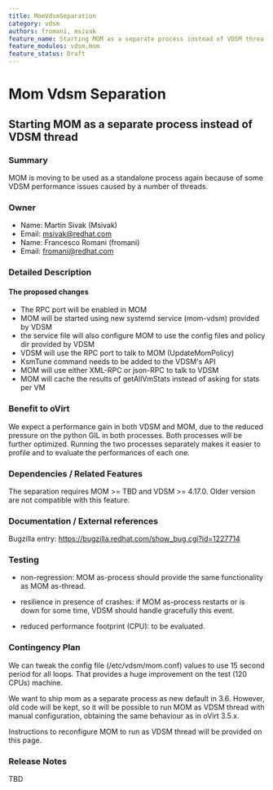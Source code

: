 ```yaml
---
title: MomVdsmSeparation
category: vdsm
authors: fromani, msivak
feature_name: Starting MOM as a separate process instead of VDSM threa
feature_modules: vdsm,mom
feature_status: Draft
---
```


# Mom Vdsm Separation

## Starting MOM as a separate process instead of VDSM thread

### Summary

MOM is moving to be used as a standalone process again because of some VDSM performance issues caused by a number of threads.

### Owner

*   Name: Martin Sivak (Msivak)
*   Email: <msivak@redhat.com>
*   Name: Francesco Romani (fromani)
*   Email: <fromani@redhat.com>

### Detailed Description

#### The proposed changes

*   The RPC port will be enabled in MOM
*   MOM will be started using new systemd service (mom-vdsm) provided by VDSM
*   the service file will also configure MOM to use the config files and policy dir provided by VDSM
*   VDSM will use the RPC port to talk to MOM (UpdateMomPolicy)
*   KsmTune command needs to be added to the VDSM's API
*   MOM will use either XML-RPC or json-RPC to talk to VDSM
*   MOM will cache the results of getAllVmStats instead of asking for stats per VM

### Benefit to oVirt

We expect a performance gain in both VDSM and MOM, due to the reduced pressure on the python GIL in both processes. Both processes will be further optimized. Running the two processes separately makes it easier to profile and to evaluate the performances of each one.

### Dependencies / Related Features

The separation requires MOM >= TBD and VDSM >= 4.17.0. Older version are not compatible with this feature.

### Documentation / External references

Bugzilla entry: <https://bugzilla.redhat.com/show_bug.cgi?id=1227714>

### Testing

* non-regression: MOM as-process should provide the same functionality as MOM as-thread.

* resilience in presence of crashes: if MOM as-process restarts or is down for some time, VDSM should handle gracefully this event.

* reduced performance footprint (CPU): to be evaluated.

### Contingency Plan

We can tweak the config file (/etc/vdsm/mom.conf) values to use 15 second period for all loops. That provides a huge improvement on the test (120 CPUs) machine.

We want to ship mom as a separate process as new default in 3.6. However, old code will be kept, so it will be possible to run MOM as VDSM thread with manual configuration, obtaining the same behaviour as in oVirt 3.5.x.

Instructions to reconfigure MOM to run as VDSM thread will be provided on this page.

### Release Notes

TBD



